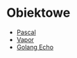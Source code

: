 # Obiektowe

- [Pascal](https://github.com/Gotek12/Obiektowe/tree/lab1)   
- [Vapor](https://github.com/Gotek12/Obiektowe/tree/lab2)   
- [Golang Echo](https://github.com/Gotek12/Obiektowe/tree/lab3)   
